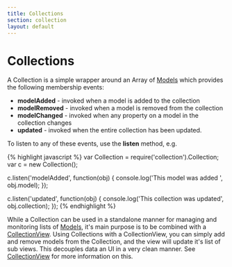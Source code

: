 ```yaml
---
title: Collections
section: collection
layout: default
---
```


<h1>Collections</h1>

<p>
  A Collection is a simple wrapper around an Array of <a href="model.html">Models</a> which provides the following membership events:
</p>

<ul>
  <li><b>modelAdded</b> - invoked when a model is added to the collection</li>
  <li><b>modelRemoved</b> - invoked when a model is removed from the collection</li>
  <li><b>modelChanged</b> - invoked when any property on a model in the collection changes</li>
  <li><b>updated</b> - invoked when the entire collection has been updated.</li>
</ul>

<p>
  To listen to any of these events, use the <b>listen</b> method, e.g.
</p>

{% highlight javascript %}
  var Collection = require('collection').Collection;
  var c = new Collection();

  c.listen('modelAdded', function(obj) {
    console.log('This model was added ', obj.model);
  });

  c.listen('updated', function(obj) {
    console.log('This collection was updated', obj.collection);
  });
{% endhighlight %}

<p>
  While a Collection can be used in a standalone manner for managing and monitoring lists of 
  <a href="model.html">Models</a>, it's main purpose is to be combined with a 
  <a href="view_collectionview.html">CollectionView</a>.  Using Collections with a CollectionView,
  you can simply add and remove models from the Collection, and the view will update it's list of sub views.
  This decouples data an UI in a very clean manner.  See <a href="view_collectionview.html">CollectionView</a>
  for more information on this.
</p>
